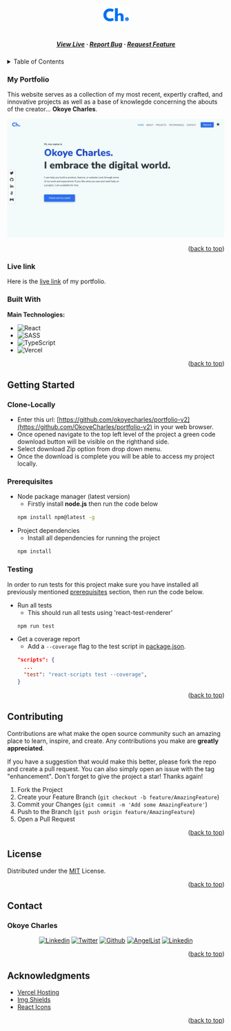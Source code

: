 <a name="readme-top"></a>

<!-- PROJECT LOGO -->
<br />
<div align="center">
  <a href="https://github.com/OkoyeCharles/portfolio">
    <img src="./public/logo.svg" alt="portfolio-logo" height="40">
  </a>


  <h5 align="center">  
    <br />
    <a href="https://okoyecharles-jkf8r47er-okoyecharles.vercel.app/" target="_blank">View Live</a>
    ·
    <a href="https://github.com/OkoyeCharles/portfolio/issues/new" target="_blank">Report Bug</a>
    ·
    <a href="https://github.com/OkoyeCharles/portfolio/issues/new" target="_blank">Request Feature</a>
  </h5>
</div>

<!-- TABLE OF CONTENTS -->
<details>
  <summary>Table of Contents</summary>
  <ol>
    <li>
      <a href="#my-portfolio">My Portfolio</a>
      <ul>
        <li><a href="#built-with">Built With</a></li>
      </ul>
    </li>
    <li>
      <a href="#getting-started">Getting Started</a>
      <ul>
        <li><a href="#clone-locally">Clone Locally</a></li>
        <li><a href="#prerequisites">Prerequisites</a></li>
        <li><a href="#testing">Testing</a></li>
      </ul>
    </li>
    <li><a href="#contributing">Contributing</a></li>
    <li><a href="#license">License</a></li>
    <li><a href="#contact">Contact</a></li>
    <li><a href="#acknowledgments">Acknowledgments</a></li>
  </ol>
</details>

<!-- ABOUT THE PROJECT -->

### My Portfolio

This website serves as a collection of my most recent, expertly crafted, and innovative projects as well as a base of knowlegde concerning the abouts of the creator... **Okoye Charles**.

<div align="center">
  <img  width="1000" alt="portfolio" src="./public/app-screenshot.webp">
</div>

<p align="right">(<a href="#readme-top">back to top</a>)</p>

### Live link
Here is the [live link](https://okoyecharles-jkf8r47er-okoyecharles.vercel.app/) of my portfolio.

### Built With

**Main Technologies:**

- ![React](https://img.shields.io/badge/react-%2320232a.svg?style=for-the-badge&logo=react&logoColor=%2361DAFB)
- ![SASS](https://img.shields.io/badge/SASS-hotpink.svg?style=for-the-badge&logo=SASS&logoColor=white)
- ![TypeScript](https://img.shields.io/badge/typescript-%23007ACC.svg?style=for-the-badge&logo=typescript&logoColor=white)
- ![Vercel](https://img.shields.io/badge/vercel-%23000000.svg?style=for-the-badge&logo=vercel&logoColor=white)

<p align="right">(<a href="#readme-top">back to top</a>)</p>

<!-- GETTING STARTED -->

## Getting Started

### Clone-Locally

- Enter this url: [https://github.com/okoyecharles/portfolio-v2](https://github.com/OkoyeCharles/portfolio-v2) in your web browser.
- Once opened navigate to the top left level of the project a green code download button will be visible on the righthand side.
- Select download Zip option from drop down menu.
- Once the download is complete you will be able to access my project locally.

### Prerequisites

- Node package manager (latest version)
  - Firstly install **node.js** then run the code below
  ```sh
  npm install npm@latest -g
  ```
- Project dependencies
  - Install all dependencies for running the project
  ```sh
  npm install
  ```

### Testing

In order to run tests for this project make sure you have installed all previously mentioned [prerequisites](#prerequisites) section, then run the code below.

- Run all tests
  - This should run all tests using 'react-test-renderer'
  ```sh
  npm run test
  ```
- Get a coverage report
  - Add a `--coverage` flag to the test script in [package.json](package.json).
  ```json
  "scripts": {
    ...
    "test": "react-scripts test --coverage",
  }
  ```

<p align="right">(<a href="#readme-top">back to top</a>)</p>

<!-- CONTRIBUTING -->

## Contributing

Contributions are what make the open source community such an amazing place to learn, inspire, and create. Any contributions you make are **greatly appreciated**.

If you have a suggestion that would make this better, please fork the repo and create a pull request. You can also simply open an issue with the tag "enhancement".
Don't forget to give the project a star! Thanks again!

1. Fork the Project
2. Create your Feature Branch (`git checkout -b feature/AmazingFeature`)
3. Commit your Changes (`git commit -m 'Add some AmazingFeature'`)
4. Push to the Branch (`git push origin feature/AmazingFeature`)
5. Open a Pull Request

<p align="right">(<a href="#readme-top">back to top</a>)</p>

<!-- LICENSE -->

## License

Distributed under the [MIT](./LICENSE) License.

<p align="right">(<a href="#readme-top">back to top</a>)</p>

<!-- CONTACT -->

## Contact

### Okoye Charles

 <div align="center">
 <a href="https://www.linkedin.com/in/charles-k-okoye/"><img src="https://img.shields.io/badge/linkedin-%230070f3.svg?style=for-the-badge&logo=linkedin&logoColor=white" alt="Linkedin"></a> 
 <a href="https://twitter.com/okoyecharles_"><img src="https://img.shields.io/badge/Twitter-%230070f3.svg?style=for-the-badge&logo=Twitter&logoColor=white" alt="Twitter"></a> 
 <a href="https://github.com/OkoyeCharles/"><img src="https://img.shields.io/badge/github-%230070f3.svg?style=for-the-badge&logo=github&logoColor=white" alt="Github"></a> 
 <a href="https://angel.co/u/charles-k-okoye"><img src="https://img.shields.io/badge/AngelList-%230070f3.svg?style=for-the-badge&logo=AngelList&logoColor=white" alt="AngelList"></a> 
 <a href="mailto:okoyecharles509@gmail.com"><img src="https://img.shields.io/badge/Gmail-0070f3?style=for-the-badge&logo=gmail&logoColor=white" alt="Linkedin"></a>
 </div>

<p align="right">(<a href="#readme-top">back to top</a>)</p>

<!-- ACKNOWLEDGMENTS -->

## Acknowledgments
- [Vercel Hosting](https://vercel.com/)
- [Img Shields](https://shields.io)
- [React Icons](https://react-icons.github.io/react-icons/search)

<p align="right">(<a href="#readme-top">back to top</a>)</p>
